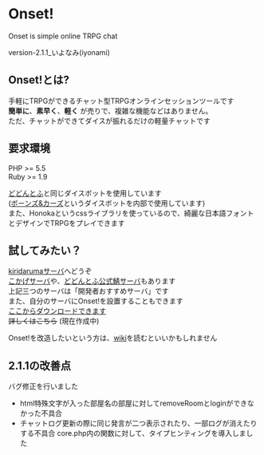 # Onset!

Onset is simple online TRPG chat

version-2.1.1_いよなみ(iyonami)  

## Onset!とは?  
手軽にTRPGができるチャット型TRPGオンラインセッションツールです  
__簡単に__、__素早く__、__軽く__ が売りで、複雑な機能などはありません。  
ただ、チャットができてダイスが振れるだけの軽量チャットです  
  
## 要求環境  
PHP >= 5.5  
Ruby >= 1.9  
  
[どどんとふ](https://github.com/torgtaitai/DodontoF)と同じダイスボットを使用しています  
([ボーンズ&カーズ](https://github.com/torgtaitai/bcdice)というダイスボットを内部で使用しています)  
また、Honokaというcssライブラリを使っているので、綺麗な日本語フォントとデザインでTRPGをプレイできます  
  
## 試してみたい？  
[kiridarumaサーバ](https://onset.kiridaruma.net)へどうぞ  
[こかげサーバ](https://cokage.works/onset/)や、[どどんとふ公式鯖サーバ](http://www2.taruki.com/Onset/)もあります  
上記三つのサーバは「開発者おすすめサーバ」です  
また、自分のサーバにOnset!を設置することもできます  
[ここからダウンロードできます](https://github.com/kiridaruma/Onset/releases/download/v2.1.0/Onset2.1.0.zip)  
~~詳しくはこちら~~ (現在作成中)  
  
Onset!を改造したいという方は、[wiki](https://github.com/kiridaruma/Onset/wiki)を読むといいかもしれません  
  
## 2.1.1の改善点  
バグ修正を行いました  
+ html特殊文字が入った部屋名の部屋に対してremoveRoomとloginができなかった不具合
+ チャットログ更新の際に同じ発言が二つ表示されたり、一部ログが消えたりする不具合
core.php内の関数に対して、タイプヒンティングを導入しました  

  
